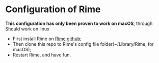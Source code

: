 # Configuration of Rime

**This configuration has only been proven to work on macOS**, through Should work on linux

- First install Rime on [Rime github](<https://github.com/rime>);
- Then clone this repo to Rime's config file folder(~/Library/Rime, for macOS);
- Restart Rime, and have fun.



